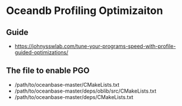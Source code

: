# Oceandb Profiling Optimizaiton
## Guide
* https://johnysswlab.com/tune-your-programs-speed-with-profile-guided-optimizations/

## The file to enable PGO
* /path/to/oceanbase-master/CMakeLists.txt
* /path/to/oceanbase-master/deps/oblib/src/CMakeLists.txt
* /path/to/oceanbase-master/deps/CMakeLists.txt
